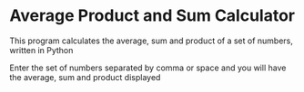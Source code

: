 # Average Product and Sum Calculator
This program calculates the average, sum and product of a set of numbers, written in Python

Enter the set of numbers separated by comma or space and you will have the average, sum and product displayed
